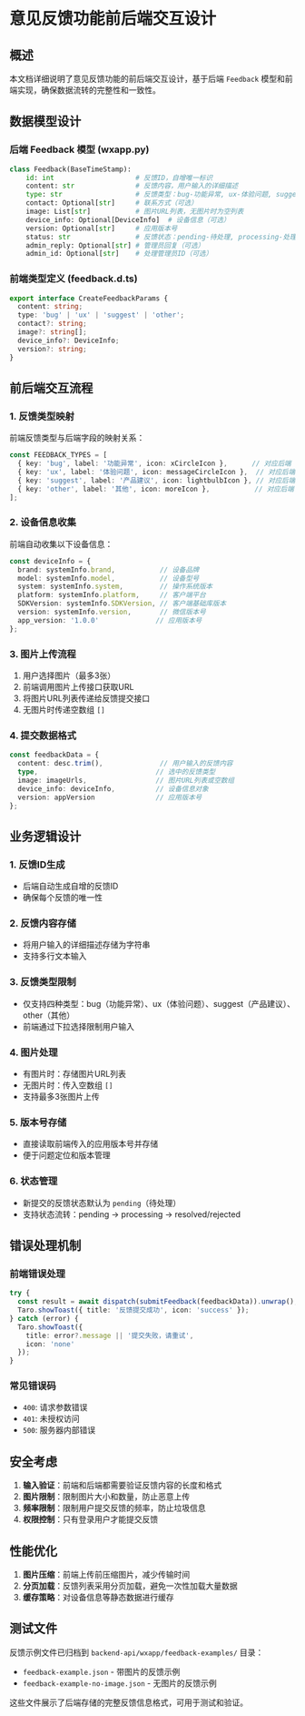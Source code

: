 # 意见反馈功能前后端交互设计

## 概述

本文档详细说明了意见反馈功能的前后端交互设计，基于后端 `Feedback` 模型和前端实现，确保数据流转的完整性和一致性。

## 数据模型设计

### 后端 Feedback 模型 (wxapp.py)

```python
class Feedback(BaseTimeStamp):
    id: int                    # 反馈ID，自增唯一标识
    content: str               # 反馈内容，用户输入的详细描述
    type: str                  # 反馈类型：bug-功能异常, ux-体验问题, suggest-产品建议, other-其他
    contact: Optional[str]     # 联系方式（可选）
    image: List[str]           # 图片URL列表，无图片时为空列表
    device_info: Optional[DeviceInfo]  # 设备信息（可选）
    version: Optional[str]     # 应用版本号
    status: str                # 反馈状态：pending-待处理, processing-处理中, resolved-已解决, rejected-已拒绝
    admin_reply: Optional[str] # 管理员回复（可选）
    admin_id: Optional[str]    # 处理管理员ID（可选）
```

### 前端类型定义 (feedback.d.ts)

```typescript
export interface CreateFeedbackParams {
  content: string;
  type: 'bug' | 'ux' | 'suggest' | 'other';
  contact?: string;
  image?: string[];
  device_info?: DeviceInfo;
  version?: string;
}
```

## 前后端交互流程

### 1. 反馈类型映射

前端反馈类型与后端字段的映射关系：

```typescript
const FEEDBACK_TYPES = [
  { key: 'bug', label: '功能异常', icon: xCircleIcon },      // 对应后端 type: 'bug'
  { key: 'ux', label: '体验问题', icon: messageCircleIcon },  // 对应后端 type: 'ux'  
  { key: 'suggest', label: '产品建议', icon: lightbulbIcon }, // 对应后端 type: 'suggest'
  { key: 'other', label: '其他', icon: moreIcon },           // 对应后端 type: 'other'
];
```

### 2. 设备信息收集

前端自动收集以下设备信息：

```typescript
const deviceInfo = {
  brand: systemInfo.brand,           // 设备品牌
  model: systemInfo.model,           // 设备型号
  system: systemInfo.system,         // 操作系统版本
  platform: systemInfo.platform,     // 客户端平台
  SDKVersion: systemInfo.SDKVersion, // 客户端基础库版本
  version: systemInfo.version,       // 微信版本号
  app_version: '1.0.0'              // 应用版本号
};
```

### 3. 图片上传流程

1. 用户选择图片（最多3张）
2. 前端调用图片上传接口获取URL
3. 将图片URL列表传递给反馈提交接口
4. 无图片时传递空数组 `[]`

### 4. 提交数据格式

```typescript
const feedbackData = {
  content: desc.trim(),              // 用户输入的反馈内容
  type,                             // 选中的反馈类型
  image: imageUrls,                 // 图片URL列表或空数组
  device_info: deviceInfo,          // 设备信息对象
  version: appVersion               // 应用版本号
};
```

## 业务逻辑设计

### 1. 反馈ID生成
- 后端自动生成自增的反馈ID
- 确保每个反馈的唯一性

### 2. 反馈内容存储
- 将用户输入的详细描述存储为字符串
- 支持多行文本输入

### 3. 反馈类型限制
- 仅支持四种类型：bug（功能异常）、ux（体验问题）、suggest（产品建议）、other（其他）
- 前端通过下拉选择限制用户输入

### 4. 图片处理
- 有图片时：存储图片URL列表
- 无图片时：传入空数组 `[]`
- 支持最多3张图片上传

### 5. 版本号存储
- 直接读取前端传入的应用版本号并存储
- 便于问题定位和版本管理

### 6. 状态管理
- 新提交的反馈状态默认为 `pending`（待处理）
- 支持状态流转：pending → processing → resolved/rejected

## 错误处理机制

### 前端错误处理

```typescript
try {
  const result = await dispatch(submitFeedback(feedbackData)).unwrap();
  Taro.showToast({ title: '反馈提交成功', icon: 'success' });
} catch (error) {
  Taro.showToast({ 
    title: error?.message || '提交失败，请重试', 
    icon: 'none' 
  });
}
```

### 常见错误码

- `400`: 请求参数错误
- `401`: 未授权访问
- `500`: 服务器内部错误

## 安全考虑

1. **输入验证**：前端和后端都需要验证反馈内容的长度和格式
2. **图片限制**：限制图片大小和数量，防止恶意上传
3. **频率限制**：限制用户提交反馈的频率，防止垃圾信息
4. **权限控制**：只有登录用户才能提交反馈

## 性能优化

1. **图片压缩**：前端上传前压缩图片，减少传输时间
2. **分页加载**：反馈列表采用分页加载，避免一次性加载大量数据
3. **缓存策略**：对设备信息等静态数据进行缓存

## 测试文件

反馈示例文件已归档到 `backend-api/wxapp/feedback-examples/` 目录：

- `feedback-example.json` - 带图片的反馈示例
- `feedback-example-no-image.json` - 无图片的反馈示例

这些文件展示了后端存储的完整反馈信息格式，可用于测试和验证。 